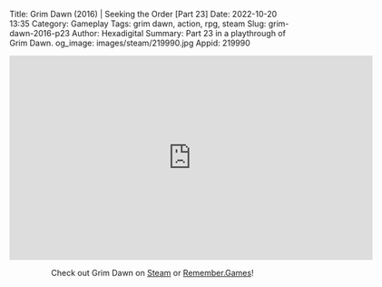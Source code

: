 Title: Grim Dawn (2016) | Seeking the Order [Part 23]
Date: 2022-10-20 13:35
Category: Gameplay
Tags: grim dawn, action, rpg, steam
Slug: grim-dawn-2016-p23
Author: Hexadigital
Summary: Part 23 in a playthrough of Grim Dawn.
og_image: images/steam/219990.jpg
Appid: 219990

<center><iframe src="https://www.youtube.com/embed/uamrokChX7U?feature=oembed" allow="accelerometer; autoplay; encrypted-media; gyroscope; picture-in-picture" width="640" height="360" frameborder="0"></iframe>

Check out Grim Dawn on [Steam](https://store.steampowered.com/app/219990/?curator_clanid=34633900) or [Remember.Games](https://remember.games/game/178/)!</center>